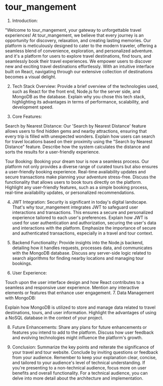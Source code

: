 # tour_mangement

1. Introduction:

"Welcome to tour_mangement, your gateway to unforgettable travel experiences! At tour_mangement, we believe that every journey is an opportunity for discovery, relaxation, and creating lasting memories. Our platform is meticulously designed to cater to the modern traveler, offering a seamless blend of convenience, exploration, and personalized adventure.
and it's a platform for users to explore travel destinations, find tours, and seamlessly book their travel experiences.
We empower users to discover new and exciting travel destinations effortlessly. With an intuitive interface built on React, navigating through our extensive collection of destinations becomes a visual delight.

2. Tech Stack Overview:
Provide a brief overview of the technologies used, such as React for the front end, Node.js for the server side, and MongoDB as the database.
Explain why you chose this tech stack, highlighting its advantages in terms of performance, scalability, and development speed.

3. Core Features:

Search by Nearest Distance:
Our 'Search by Nearest Distance' feature allows users to find hidden gems and nearby attractions, ensuring that every trip is filled with unexpected wonders.
Explain how users can search for travel locations based on their proximity using the "Search by Nearest Distance" feature.
Describe how the system calculates the distance and sorts the results for a user-friendly experience.

Tour Booking:
Booking your dream tour is now a seamless process. Our platform not only provides a diverse range of curated tours but also ensures a user-friendly booking experience.
Real-time availability updates and secure transactions make planning your adventure stress-free.
Discuss the functionality that allows users to book tours directly on the platform.
Highlight any user-friendly features, such as a simple booking process, real-time availability updates, or personalized recommendations.

4. JWT Integration:
Security is significant in today's digital landscape. That's why tour_mangement integrates JWT to safeguard user interactions and transactions.
This ensures a secure and personalized experience tailored to each user's preferences.
Explain how JWT is used for user authentication and authorization, securing the user's data and interactions with the platform.
Emphasize the importance of secure and authenticated transactions, especially in a travel and tour context.

6. Backend Functionality:
Provide insights into the Node.js backend, detailing how it handles requests, processes data, and communicates with the MongoDB database.
Discuss any server-side logic related to search algorithms for finding nearby locations and managing tour bookings.
6. User Experience:

Touch upon the user interface design and how React contributes to a seamless and responsive user experience.
Mention any interactive elements or features that enhance user engagement.
7. Data Management with MongoDB:

Explain how MongoDB is utilized to store and manage data related to travel destinations, tours, and user information.
Highlight the advantages of using a NoSQL database in the context of your project.

8. Future Enhancements:
Share any plans for future enhancements or features you intend to add to the platform.
Discuss how user feedback and evolving technologies might influence the platform's growth.

10. Conclusion:
Summarize the key points and reiterate the significance of your travel and tour website.
Conclude by inviting questions or feedback from your audience.
Remember to keep your explanation clear, concise, and tailored to your audience's level of technical understanding. If you're presenting to a non-technical audience, focus more on user benefits and overall functionality. For a technical audience, you can delve into more detail about the architecture and implementation.
